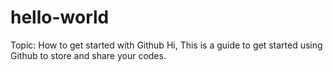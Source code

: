 # hello-world
Topic: How to get started with Github
Hi,
This is a guide to get started using Github to store and share your codes.
